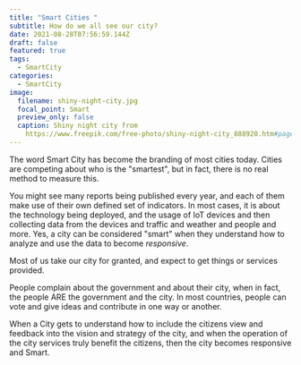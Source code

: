 ```yaml
---
title: "Smart Cities "
subtitle: How do we all see our city?
date: 2021-08-28T07:56:59.144Z
draft: false
featured: true
tags:
  - SmartCity
categories:
  - SmartCity
image:
  filename: shiny-night-city.jpg
  focal_point: Smart
  preview_only: false
  caption: Shiny night city from
    https://www.freepik.com/free-photo/shiny-night-city_888920.htm#page=1&query=smart%20city&position=10
---
```

The word Smart City has become the branding of most cities today. Cities are competing about who is the "smartest", but in fact, there is no real method to measure this.

You might see many reports being published every year, and each of them make use of their own defined set of indicators. In most cases, it is about the technology being deployed, and the usage of IoT devices and then collecting data from the devices and traffic and weather and people and more. Yes, a city can be considered "smart" when they understand how to analyze and use the data to become *responsive*.

Most of us take our city for granted, and expect to get things or services provided. 

People complain about the government and about their city, when in fact, the people ARE the government and the city. In most countries, people can vote and give ideas and contribute in one way or another. 

When a City gets to understand how to include the citizens view and feedback into the vision and strategy of the city, and when the operation of the city services truly benefit the citizens, then the city becomes responsive and Smart.